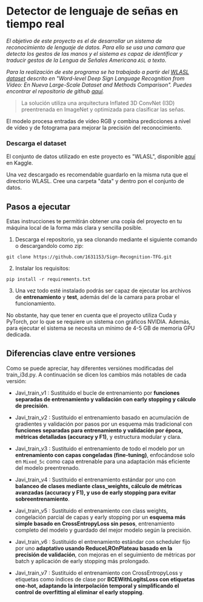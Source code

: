 
# Detector de lenguaje de señas en tiempo real

_El objetivo de este proyecto es el de desarrollar un sistema de reconocimiento de lenguaje de datos. Para ello se usa una camara que detecta los gestos de las manos y el sistema es capaz de identificar y traducir gestos de la Lengua de Señales Americana `ASL` a texto._

_Para la realización de este programa se ha trabajado a partir del [WLASL dataset](https://www.kaggle.com/datasets/utsavk02/wlasl-complete) descrito en "Word-level Deep Sign Language Recognition from Video: En Nueva Large-Scale Dataset and Methods Comparison". Puedes encontrar el repositorio de github [aquí](https://github.com/dxli94/WLASL)._

>La solución utiliza una arquitectura Inflated 3D ConvNet (I3D) preentrenada en ImageNet y optimizada para clasificar las señas. 


El modelo procesa entradas de vídeo RGB y combina predicciones a nivel de vídeo y de fotograma para mejorar la precisión del reconocimiento.


### Descarga el dataset

El conjunto de datos utilizado en este proyecto es "WLASL", disponible [aquí](https://www.kaggle.com/datasets/utsavk02/wlasl-complete) en Kaggle.

Una vez descargado es recomendable guardarlo en la misma ruta que el directorio WLASL. Cree una carpeta "data" y dentro pon el conjunto de datos.

## Pasos a ejecutar

Estas instrucciones te permitirán obtener una copia del proyecto en tu máquina local de la forma más clara y sencilla posible.

1. Descarga el repositorio, ya sea clonando mediante el siguiente comando o descargandolo como zip:

 ```
 git clone https://github.com/1631153/Sign-Recognition-TFG.git
 
 ```

2. Instalar los requisitos:

```
pip install -r requirements.txt
```
3. Una vez todo esté instalado podrás ser capaz de ejecutar los archivos de **entrenamiento** y **test**, además del de la camara para probar el funcionamiento.

No obstante, hay que tener en cuenta que el proyecto utiliza Cuda y PyTorch, por lo que se requiere un sistema con gráficos NVIDIA. Además, para ejecutar el sistema se necesita un mínimo de 4-5 GB de memoria GPU dedicada.

## Diferencias clave entre versiones

Como se puede apreciar, hay diferentes versiónes modificadas del train_i3d.py. A continuación se dicen los cambios más notables de cada versión:

- Javi_train_v1 : Sustituido el bucle de entrenamiento por **funciones separadas de entrenamiento y validación con early stopping y cálculo de precisión**.

- Javi_train_v2 : Sustituido el entrenamiento basado en acumulación de gradientes y validación por pasos por un esquema más tradicional con **funciones separadas para entrenamiento y validación por época, métricas detalladas (accuracy y F1)**, y estructura modular y clara.

- Javi_train_v3 : Sustituido el entrenamiento de todo el modelo por un **entrenamiento con capas congeladas (fine-tuning)**, enfocándose solo en `Mixed_5c` como capa entrenable para una adaptación más eficiente del modelo preentrenado.

- Javi_train_v4 : Sustituido el entrenamiento estándar por uno con **balanceo de clases mediante class_weights, cálculo de métricas avanzadas (accuracy y F1), y uso de early stopping para evitar sobreentrenamiento**.

- Javi_train_v5 : Sustituido el entrenamiento con class weights, congelación parcial de capas y early stopping por un **esquema más simple basado en CrossEntropyLoss sin pesos**, entrenamiento completo del modelo y guardado del mejor modelo según la precisión.

- Javi_train_v6 : Sustituido el entrenamiento estándar con scheduler fijo por uno **adaptativo usando ReduceLROnPlateau basado en la precisión de validación**, con mejoras en el seguimiento de métricas por batch y aplicación de early stopping más prolongado.

- Javi_train_v7 : Sustituido el entrenamiento con CrossEntropyLoss y etiquetas como índices de clase por **BCEWithLogitsLoss con etiquetas one-hot, adaptando la interpolación temporal y simplificando el control de overfitting al eliminar el early stopping**.

